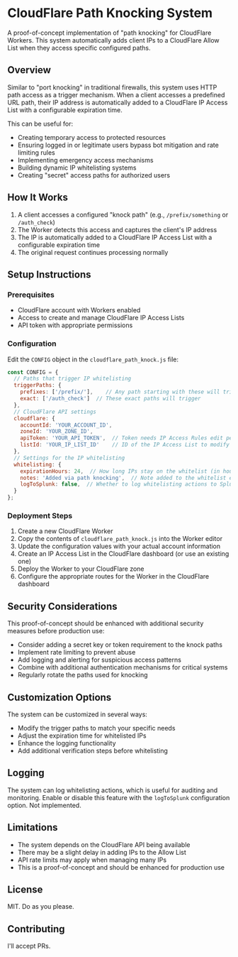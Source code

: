 # CloudFlare Path Knocking System

A proof-of-concept implementation of "path knocking" for CloudFlare Workers. This system automatically adds client IPs to a CloudFlare Allow List when they access specific configured paths.

## Overview

Similar to "port knocking" in traditional firewalls, this system uses HTTP path access as a trigger mechanism. When a client accesses a predefined URL path, their IP address is automatically added to a CloudFlare IP Access List with a configurable expiration time.

This can be useful for:
- Creating temporary access to protected resources
- Ensuring logged in or legitimate users bypass bot mitigation and rate limiting rules
- Implementing emergency access mechanisms
- Building dynamic IP whitelisting systems
- Creating "secret" access paths for authorized users

## How It Works

1. A client accesses a configured "knock path" (e.g., `/prefix/something` or `/auth_check`)
2. The Worker detects this access and captures the client's IP address
3. The IP is automatically added to a CloudFlare IP Access List with a configurable expiration time
4. The original request continues processing normally

## Setup Instructions

### Prerequisites

- CloudFlare account with Workers enabled
- Access to create and manage CloudFlare IP Access Lists
- API token with appropriate permissions

### Configuration

Edit the `CONFIG` object in the `cloudflare_path_knock.js` file:

```javascript
const CONFIG = {
  // Paths that trigger IP whitelisting
  triggerPaths: {
    prefixes: ['/prefix/'],    // Any path starting with these will trigger
    exact: ['/auth_check']  // These exact paths will trigger
  },
  // CloudFlare API settings
  cloudflare: {
    accountId: 'YOUR_ACCOUNT_ID',
    zoneId: 'YOUR_ZONE_ID',
    apiToken: 'YOUR_API_TOKEN',  // Token needs IP Access Rules edit permission
    listId: 'YOUR_IP_LIST_ID'    // ID of the IP Access List to modify
  },
  // Settings for the IP whitelisting
  whitelisting: {
    expirationHours: 24,  // How long IPs stay on the whitelist (in hours)
    notes: 'Added via path knocking',  // Note added to the whitelist entry
    logToSplunk: false,  // Whether to log whitelisting actions to Splunk
  }
};
```

### Deployment Steps

1. Create a new CloudFlare Worker
2. Copy the contents of `cloudflare_path_knock.js` into the Worker editor
3. Update the configuration values with your actual account information
4. Create an IP Access List in the CloudFlare dashboard (or use an existing one)
5. Deploy the Worker to your CloudFlare zone
6. Configure the appropriate routes for the Worker in the CloudFlare dashboard

## Security Considerations

This proof-of-concept should be enhanced with additional security measures before production use:

- Consider adding a secret key or token requirement to the knock paths
- Implement rate limiting to prevent abuse
- Add logging and alerting for suspicious access patterns
- Combine with additional authentication mechanisms for critical systems
- Regularly rotate the paths used for knocking

## Customization Options

The system can be customized in several ways:

- Modify the trigger paths to match your specific needs
- Adjust the expiration time for whitelisted IPs
- Enhance the logging functionality
- Add additional verification steps before whitelisting

## Logging

The system can log whitelisting actions, which is useful for auditing and monitoring.
Enable or disable this feature with the `logToSplunk` configuration option.
Not implemented.

## Limitations

- The system depends on the CloudFlare API being available
- There may be a slight delay in adding IPs to the Allow List
- API rate limits may apply when managing many IPs
- This is a proof-of-concept and should be enhanced for production use

## License

MIT.  Do as you please.

## Contributing

I'll accept PRs.
